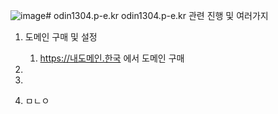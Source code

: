 ![image](https://github.com/user-attachments/assets/09ed6f83-dc00-45ef-96d5-0cead5bb5791)# odin1304.p-e.kr
odin1304.p-e.kr 관련 진행 및 여러가지


1. 도메인 구매 및 설정
   1) https://내도메인.한국 에서 도메인 구매

2. 
3. 
4. ㅁㄴㅇ

